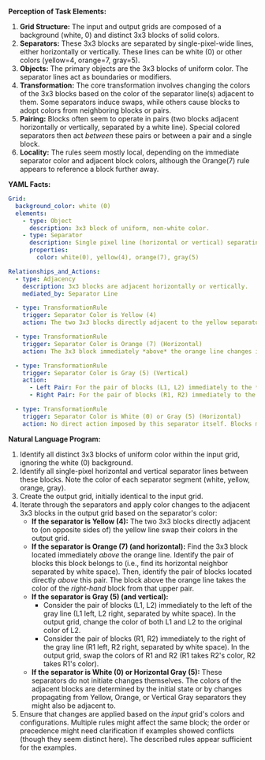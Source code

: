 **Perception of Task Elements:**

1.  **Grid Structure:** The input and output grids are composed of a background (white, 0) and distinct 3x3 blocks of solid colors.
2.  **Separators:** These 3x3 blocks are separated by single-pixel-wide lines, either horizontally or vertically. These lines can be white (0) or other colors (yellow=4, orange=7, gray=5).
3.  **Objects:** The primary objects are the 3x3 blocks of uniform color. The separator lines act as boundaries or modifiers.
4.  **Transformation:** The core transformation involves changing the colors of the 3x3 blocks based on the color of the separator line(s) adjacent to them. Some separators induce swaps, while others cause blocks to adopt colors from neighboring blocks or pairs.
5.  **Pairing:** Blocks often seem to operate in pairs (two blocks adjacent horizontally or vertically, separated by a white line). Special colored separators then act *between* these pairs or between a pair and a single block.
6.  **Locality:** The rules seem mostly local, depending on the immediate separator color and adjacent block colors, although the Orange(7) rule appears to reference a block further away.

**YAML Facts:**


```yaml
Grid:
  background_color: white (0)
  elements:
    - type: Object
      description: 3x3 block of uniform, non-white color.
    - type: Separator
      description: Single pixel line (horizontal or vertical) separating 3x3 blocks.
      properties:
        color: white(0), yellow(4), orange(7), gray(5)

Relationships_and_Actions:
  - type: Adjacency
    description: 3x3 blocks are adjacent horizontally or vertically.
    mediated_by: Separator Line

  - type: TransformationRule
    trigger: Separator Color is Yellow (4)
    action: The two 3x3 blocks directly adjacent to the yellow separator swap their colors. Applies across the yellow line.

  - type: TransformationRule
    trigger: Separator Color is Orange (7) (Horizontal)
    action: The 3x3 block immediately *above* the orange line changes its color. It adopts the color of the *right-hand* block belonging to the pair situated directly *above* the current block's pair. (Pair defined as two blocks separated by white space).

  - type: TransformationRule
    trigger: Separator Color is Gray (5) (Vertical)
    action:
      - Left Pair: For the pair of blocks (L1, L2) immediately to the *left* of the gray line, both L1 and L2 adopt the color of L2.
      - Right Pair: For the pair of blocks (R1, R2) immediately to the *right* of the gray line, R1 and R2 swap their colors.

  - type: TransformationRule
    trigger: Separator Color is White (0) or Gray (5) (Horizontal)
    action: No direct action imposed by this separator itself. Blocks maintain their color unless changed by rules associated with adjacent Yellow, Orange, or Vertical Gray separators. Changes propagate from active separators.
```


**Natural Language Program:**

1.  Identify all distinct 3x3 blocks of uniform color within the input grid, ignoring the white (0) background.
2.  Identify all single-pixel horizontal and vertical separator lines between these blocks. Note the color of each separator segment (white, yellow, orange, gray).
3.  Create the output grid, initially identical to the input grid.
4.  Iterate through the separators and apply color changes to the adjacent 3x3 blocks in the output grid based on the separator's color:
    *   **If the separator is Yellow (4):** The two 3x3 blocks directly adjacent to (on opposite sides of) the yellow line swap their colors in the output grid.
    *   **If the separator is Orange (7) (and horizontal):** Find the 3x3 block located immediately *above* the orange line. Identify the pair of blocks this block belongs to (i.e., find its horizontal neighbor separated by white space). Then, identify the pair of blocks located directly *above* this pair. The block above the orange line takes the color of the *right-hand* block from that upper pair.
    *   **If the separator is Gray (5) (and vertical):**
        *   Consider the pair of blocks (L1, L2) immediately to the left of the gray line (L1 left, L2 right, separated by white space). In the output grid, change the color of both L1 and L2 to the original color of L2.
        *   Consider the pair of blocks (R1, R2) immediately to the right of the gray line (R1 left, R2 right, separated by white space). In the output grid, swap the colors of R1 and R2 (R1 takes R2's color, R2 takes R1's color).
    *   **If the separator is White (0) or Horizontal Gray (5):** These separators do not initiate changes themselves. The colors of the adjacent blocks are determined by the initial state or by changes propagating from Yellow, Orange, or Vertical Gray separators they might also be adjacent to.
5.  Ensure that changes are applied based on the *input* grid's colors and configurations. Multiple rules might affect the same block; the order or precedence might need clarification if examples showed conflicts (though they seem distinct here). The described rules appear sufficient for the examples.